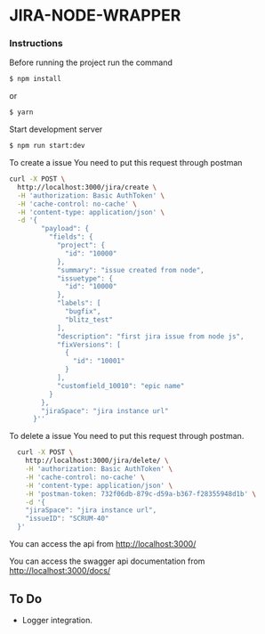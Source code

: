 # JIRA-NODE-WRAPPER

### Instructions

Before running the project run the command 
```sh
$ npm install 
```
or 
```sh
$ yarn
```

Start development server

```sh
$ npm run start:dev
```

To create a issue
You need to put this request through postman

```sh
curl -X POST \
  http://localhost:3000/jira/create \
  -H 'authorization: Basic AuthToken' \
  -H 'cache-control: no-cache' \
  -H 'content-type: application/json' \
  -d '{
        "payload": {
          "fields": {
            "project": {
              "id": "10000"
            },
            "summary": "issue created from node",
            "issuetype": {
              "id": "10000"
            },
            "labels": [
              "bugfix",
              "blitz_test"
            ],
            "description": "first jira issue from node js",
            "fixVersions": [
              {
                "id": "10001"
              }
            ],
            "customfield_10010": "epic name"
          }
        },
        "jiraSpace": "jira instance url"
      }''
```


To delete a issue
You need to put this request through postman.

```sh
  curl -X POST \
    http://localhost:3000/jira/delete/ \
    -H 'authorization: Basic AuthToken' \
    -H 'cache-control: no-cache' \
    -H 'content-type: application/json' \
    -H 'postman-token: 732f06db-879c-d59a-b367-f28355948d1b' \
    -d '{
    "jiraSpace": "jira instance url",
    "issueID": "SCRUM-40"
  }'
```
You can access the api from [http://localhost:3000/](http://localhost:3000/)

You can access the swagger api documentation from [http://localhost:3000/docs/](http://localhost:3000/docs/)

## To Do

* Logger integration.
